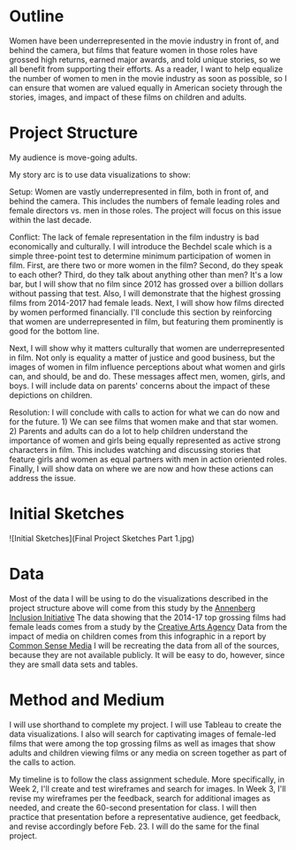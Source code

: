 # Outline
Women have been underrepresented in the movie industry in front of, and behind the camera, but films that feature women in those roles have grossed high returns, earned major awards, and told unique stories, so we all benefit from supporting their efforts. 
As a reader, I want to help equalize the number of women to men in the movie industry as soon as possible, so I can ensure that women are valued equally in American society through the stories, images, and impact of these films on children and adults. 

# Project Structure
My audience is move-going adults.  

My story arc is to use data visualizations to show:

Setup: Women are vastly underrepresented in film, both in front of, and behind the camera. This includes the numbers of female leading roles and female directors vs. men in those roles. The project will focus on this issue within the last decade.  

Conflict: The lack of female representation in the film industry is bad economically and culturally. I will introduce the Bechdel scale which is a simple three-point test to determine minimum participation of women in film. First, are there two or more women in the film? Second, do they speak to each other? Third, do they talk about anything other than men? It's a low bar, but I will show that no film since 2012 has grossed over a billion dollars without passing that test. Also, I will demonstrate that the highest grossing films from 2014-2017 had female leads. Next, I will show how films directed by women performed financially. I'll conclude this section by reinforcing that women are underrepresented in film, but featuring them prominently is good for the bottom line. 

Next, I will show why it matters culturally that women are underrepresented in film. Not only is equality a matter of justice and good business, but the images of women in film influence perceptions about what women and girls can, and should, be and do. These messages affect men, women, girls, and boys. I will include data on parents' concerns about the impact of these depictions on children. 

Resolution: I will conclude with calls to action for what we can do now and for the future. 1) We can see films that women make and that star women. 2) Parents and adults can do a lot to help children understand the importance of women and girls being equally represented as active strong characters in film. This includes watching and discussing stories that feature girls and women as equal partners with men in action oriented roles. Finally, I will show data on where we are now and how these actions can address the issue. 

# Initial Sketches
![Initial Sketches](Final Project Sketches Part 1.jpg)




# Data 
Most of the data I will be using to do the visualizations described in the project structure above will come from this study by the [Annenberg Inclusion Initiative](http://assets.uscannenberg.org/docs/aii-inequality-report-2019-09-03.pdf)  The data showing that the 2014-17 top grossing films had female leads comes from a study by the [Creative Arts Agency](http://shift7.com/media-research) Data from the impact of media on children comes from this infographic in a report by [Common Sense Media](http://www.commonsensemedia.org/watching-gender-infographic) I will be recreating the data from all of the sources, because they are not available publicly. It will be easy to do, however, since they are small data sets and tables. 


# Method and Medium
I will use shorthand to complete my project. I will use Tableau to create the data visualizations. I also will search for captivating images of female-led films that were among the top grossing films as well as images that show adults and children viewing films or any media on screen together as part of the calls to action. 

My timeline is to follow the class assignment schedule. More specifically, in Week 2, I'll create and test wireframes and search for images. In Week 3, I'll revise my wireframes per the feedback, search for additional images as needed, and create the 60-second presentation for class. I will then practice that presentation before a representative audience, get feedback, and revise accordingly before Feb. 23. I will do the same for the final project. 
